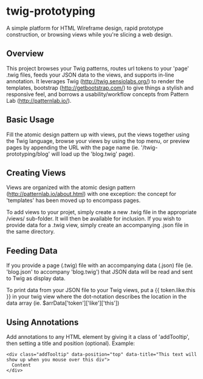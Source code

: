 twig-prototyping
================

A simple platform for HTML Wireframe design, rapid prototype construction, or browsing views while you're slicing a web design.

Overview
--------

This project browses your Twig patterns, routes url tokens to your 'page' .twig files, feeds your JSON data to the views, and supports in-line annotation. It leverages Twig (http://twig.sensiolabs.org/) to render the templates, bootstrap (http://getbootstrap.com/) to give things a stylish and responsive feel, and borrows a usability/workflow concepts from Pattern Lab (http://patternlab.io/).

Basic Usage
----------

Fill the atomic design pattern up with views, put the views together using the Twig language, browse your views by using the top menu, or preview pages by appending the URL with the page name (ie. '/twig-prototyping/blog' will load up the 'blog.twig' page).

Creating Views
-----------------

Views are organized with the atomic design pattern (http://patternlab.io/about.html) with one exception: the concept for 'templates' has been moved up to encompass pages.

To add views to your projet, simply create a new .twig file in the appropriate /views/ sub-folder. It will then be available for inclusion. If you wish to provide data for a .twig view, simply create an accompanying .json file in the same directory.

Feeding Data
------------

If you provide a page (.twig) file with an accompanying data (.json) file (ie. 'blog.json' to accompany 'blog.twig') that JSON data will be read and sent to Twig as display data. 

To print data from your JSON file to your Twig views, put a {{ token.like.this }} in your twig view where the dot-notation describes the location in the data array (ie. $arrData['token']['like']['this'])

Using Annotations
-----------

Add annotations to any HTML element by giving it a class of 'addTooltip', then setting a title and position (optional).
Example:
<pre><code>&lt;div class="addTooltip" data-position="top" data-title="This text will show up when you mouse over this div"&gt;
  Content
&lt;/div&gt;</code></pre>

